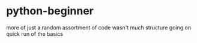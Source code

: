 # python-beginner
more of just a random assortment of code
wasn't much structure going on
quick run of the basics

